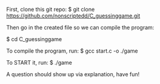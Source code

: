First, clone this git repo:
$ git clone https://github.com/nonscriptedd/C_guessinggame.git

Then go in the created file so we can compile the program:

$ cd C_guessinggame

To compile the program, run:
$ gcc start.c -o ./game

To START it, run:
$ ./game

A question should show up via explanation, have fun!
